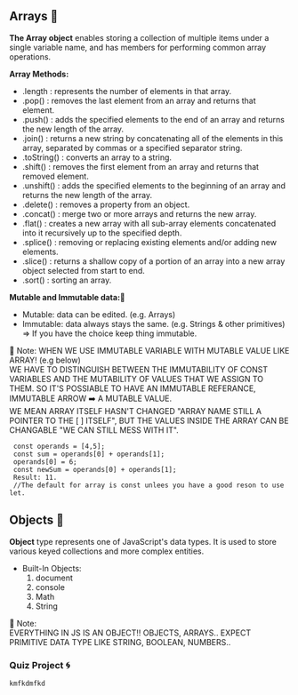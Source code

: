 ## Arrays :bug:
**The Array object** enables storing a collection of multiple items under a single variable name, and has members for performing common array operations.

**Array Methods:**
- .length : represents the number of elements in that array.
- .pop() : removes the last element from an array and returns that element.
- .push() : adds the specified elements to the end of an array and returns the new length of the array.
- .join() : returns a new string by concatenating all of the elements in this array, separated by commas or a specified separator string.
- .toString() : converts an array to a string.
- .shift() : removes the first element from an array and returns that removed element.
- .unshift() : adds the specified elements to the beginning of an array and returns the new length of the array.
- .delete() : removes a property from an object.
- .concat() : merge two or more arrays and returns the new array. 
- .flat() : creates a new array with all sub-array elements concatenated into it recursively up to the specified depth.
- .splice() : removing or replacing existing elements and/or adding new elements.
- .slice() : returns a shallow copy of a portion of an array into a new array object selected from start to end.
- .sort() : sorting an array.


**Mutable and Immutable data:**:cactus: 
- Mutable: data can be edited. (e.g. Arrays)
- Immutable: data always stays the same. (e.g. Strings & other primitives) => If you have the choice keep thing immutable.

 💌 Note:
WHEN WE USE IMMUTABLE VARIABLE WITH MUTABLE VALUE LIKE ARRAY! (e.g below)
<br/> WE HAVE TO DISTINGUISH BETWEEN THE IMMUTABILITY OF CONST VARIABLES AND THE MUTABILITY OF VALUES THAT WE ASSIGN TO THEM. SO IT'S POSSIABLE TO HAVE AN IMMUTABLE REFERANCE, IMMUTABLE ARROW :arrow_right: A MUTABLE VALUE.<BR/> WE MEAN ARRAY ITSELF HASN'T CHANGED "ARRAY NAME STILL A POINTER TO THE [ ] ITSELF", BUT THE VALUES INSIDE THE ARRAY CAN BE CHANGABLE "WE CAN STILL MESS WITH IT".

  ```
   const operands = [4,5];
   const sum = operands[0] + operands[1];
   operands[0] = 6;
   const newSum = operands[0] + operands[1];
   Result: 11.
   //The default for array is const unlees you have a good reson to use let.
  ```


## Objects :pushpin:
**Object** type represents one of JavaScript's data types. It is used to store various keyed collections and more complex entities.

- Built-In Objects:
  1. document
  2. console
  3. Math
  4. String
 
 💌 Note:<br/>
EVERYTHING IN JS IS AN OBJECT!! OBJECTS, ARRAYS.. EXPECT PRIMITIVE DATA TYPE LIKE STRING, BOOLEAN, NUMBERS..

### Quiz Project :cyclone:
  ```
  kmfkdmfkd
  ```
